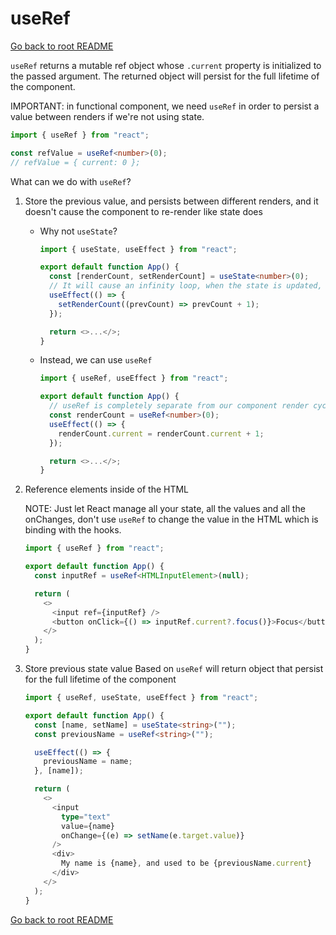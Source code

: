 # useRef

[Go back to root README](/README.md)

`useRef` returns a mutable ref object whose `.current` property is initialized to the passed argument.
The returned object will persist for the full lifetime of the component.

IMPORTANT: in functional component, we need `useRef` in order to persist a value between renders if we're not using state.

```typescript
import { useRef } from "react";

const refValue = useRef<number>(0);
// refValue = { current: 0 };
```

What can we do with `useRef`?

1. Store the previous value, and persists between different renders, and it doesn't cause the component to re-render like state does

   - Why not `useState`?

     ```typescript
     import { useState, useEffect } from "react";

     export default function App() {
       const [renderCount, setRenderCount] = useState<number>(0);
       // It will cause an infinity loop, when the state is updated, the component will rerender again
       useEffect(() => {
         setRenderCount((prevCount) => prevCount + 1);
       });

       return <>...</>;
     }
     ```

   - Instead, we can use `useRef`

     ```typescript
     import { useRef, useEffect } from "react";

     export default function App() {
       // useRef is completely separate from our component render cycle
       const renderCount = useRef<number>(0);
       useEffect(() => {
         renderCount.current = renderCount.current + 1;
       });

       return <>...</>;
     }
     ```

1. Reference elements inside of the HTML

   NOTE: Just let React manage all your state, all the values and all the onChanges, don't use `useRef` to change the value in the HTML which is binding with the hooks.

   ```typescript
   import { useRef } from "react";

   export default function App() {
     const inputRef = useRef<HTMLInputElement>(null);

     return (
       <>
         <input ref={inputRef} />
         <button onClick={() => inputRef.current?.focus()}>Focus</button>
       </>
     );
   }
   ```

1. Store previous state value
   Based on `useRef` will return object that persist for the full lifetime of the component

   ```typescript
   import { useRef, useState, useEffect } from "react";

   export default function App() {
     const [name, setName] = useState<string>("");
     const previousName = useRef<string>("");

     useEffect(() => {
       previousName = name;
     }, [name]);

     return (
       <>
         <input
           type="text"
           value={name}
           onChange={(e) => setName(e.target.value)}
         />
         <div>
           My name is {name}, and used to be {previousName.current}
         </div>
       </>
     );
   }
   ```

[Go back to root README](/README.md)
